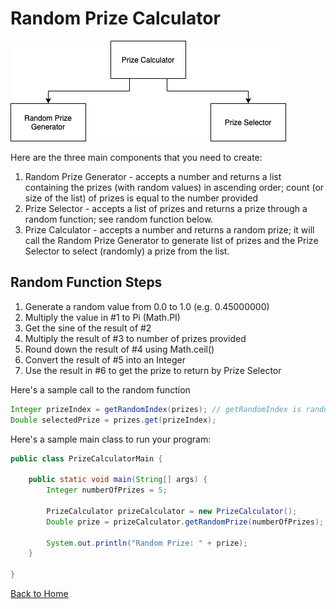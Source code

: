 # Random Prize Calculator

![Diagram](utils-1-diagram.png)

Here are the three main components that you need to create:
1. Random Prize Generator - accepts a number and returns a list containing the prizes (with random values) in ascending order; count (or size of the list) of prizes is equal to the number provided
2. Prize Selector - accepts a list of prizes and returns a prize through a random function; see random function below.
3. Prize Calculator - accepts a number and returns a random prize; it will call the Random Prize Generator to generate list of prizes and the Prize Selector to select (randomly) a prize from the list.

## Random Function Steps
1. Generate a random value from 0.0 to 1.0 (e.g. 0.45000000)
2. Multiply the value in #1 to Pi (Math.PI)
3. Get the sine of the result of #2
4. Multiply the result of #3 to number of prizes provided
5. Round down the result of #4 using Math.ceil()
6. Convert the result of #5 into an Integer
7. Use the result in #6 to get the prize to return by Prize Selector

Here's a sample call to the random function
```java
Integer prizeIndex = getRandomIndex(prizes); // getRandomIndex is random function (or method)
Double selectedPrize = prizes.get(prizeIndex);
```

Here's a sample main class to run your program:
```java
public class PrizeCalculatorMain {

    public static void main(String[] args) {
        Integer numberOfPrizes = 5;

        PrizeCalculator prizeCalculator = new PrizeCalculator();
        Double prize = prizeCalculator.getRandomPrize(numberOfPrizes);

        System.out.println("Random Prize: " + prize);
    }

}
```

[Back to Home](README.MD)
